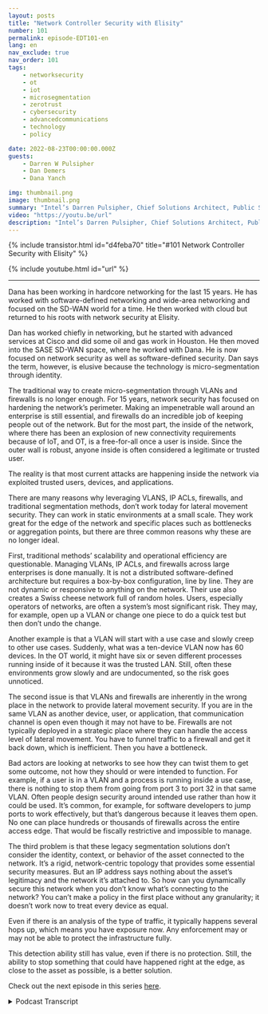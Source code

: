```yaml
---
layout: posts
title: "Network Controller Security with Elisity"
number: 101
permalink: episode-EDT101-en
lang: en
nav_exclude: true
nav_order: 101
tags:
    - networksecurity
    - ot
    - iot
    - microsegmentation
    - zerotrust
    - cybersecurity
    - advancedcommunications
    - technology
    - policy

date: 2022-08-23T00:00:00.000Z
guests:
    - Darren W Pulsipher
    - Dan Demers
    - Dana Yanch

img: thumbnail.png
image: thumbnail.png
summary: "Intel’s Darren Pulsipher, Chief Solutions Architect, Public Sector, interviews network security experts Dana Yanch and Dan Demers from Elisity about network controller security techniques and zero trust architectures. "
video: "https://youtu.be/url"
description: "Intel’s Darren Pulsipher, Chief Solutions Architect, Public Sector, interviews network security experts Dana Yanch and Dan Demers from Elisity about network controller security techniques and zero trust architectures. "
---
```


<div>
{% include transistor.html id="d4feba70" title="#101 Network Controller Security with Elisity" %}

{% include youtube.html id="url" %}
</div>

---

Dana has been working in hardcore networking for the last 15 years. He has worked with software-defined networking and wide-area networking and focused on the SD-WAN world for a time. He then worked with cloud but returned to his roots with network security at Elisity.

Dan has worked chiefly in networking, but he started with advanced services at Cisco and did some oil and gas work in Houston. He then moved into the SASE SD-WAN space, where he worked with Dana. He is now focused on network security as well as software-defined security. Dan says the term, however, is elusive because the technology is micro-segmentation through identity.

The traditional way to create micro-segmentation through VLANs and firewalls is no longer enough. For 15 years, network security has focused on hardening the network’s perimeter. Making an impenetrable wall around an enterprise is still essential, and firewalls do an incredible job of keeping people out of the network. But for the most part, the inside of the network, where there has been an explosion of new connectivity requirements because of IoT, and OT, is a free-for-all once a user is inside. Since the outer wall is robust, anyone inside is often considered a legitimate or trusted user.

The reality is that most current attacks are happening inside the network via exploited trusted users, devices, and applications.

There are many reasons why leveraging VLANS, IP ACLs, firewalls, and traditional segmentation methods, don’t work today for lateral movement security. They can work in static environments at a small scale. They work great for the edge of the network and specific places such as bottlenecks or aggregation points, but there are three common reasons why these are no longer ideal.

First, traditional methods’ scalability and operational efficiency are questionable. Managing VLANs, IP ACLs, and firewalls across large enterprises is done manually. It is not a distributed software-defined architecture but requires a box-by-box configuration, line by line. They are not dynamic or responsive to anything on the network. Their use also creates a Swiss cheese network full of random holes. Users, especially operators of networks, are often a system’s most significant risk. They may, for example, open up a VLAN or change one piece to do a quick test but then don’t undo the change.

Another example is that a VLAN will start with a use case and slowly creep to other use cases. Suddenly, what was a ten-device VLAN now has 60 devices. In the OT world, it might have six or seven different processes running inside of it because it was the trusted LAN. Still, often these environments grow slowly and are undocumented, so the risk goes unnoticed.

The second issue is that VLANs and firewalls are inherently in the wrong place in the network to provide lateral movement security. If you are in the same VLAN as another device, user, or application, that communication channel is open even though it may not have to be. Firewalls are not typically deployed in a strategic place where they can handle the access level of lateral movement. You have to funnel traffic to a firewall and get it back down, which is inefficient. Then you have a bottleneck.

Bad actors are looking at networks to see how they can twist them to get some outcome, not how they should or were intended to function. For example, if a user is in a VLAN and a process is running inside a use case, there is nothing to stop them from going from port 3 to port 32 in that same VLAN. Often people design security around intended use rather than how it could be used. It’s common, for example, for software developers to jump ports to work effectively, but that’s dangerous because it leaves them open. No one can place hundreds or thousands of firewalls across the entire access edge. That would be fiscally restrictive and impossible to manage.

The third problem is that these legacy segmentation solutions don’t consider the identity, context, or behavior of the asset connected to the network. It’s a rigid, network-centric topology that provides some essential security measures. But an IP address says nothing about the asset’s legitimacy and the network it’s attached to. So how can you dynamically secure this network when you don’t know what’s connecting to the network? You can’t make a policy in the first place without any granularity; it doesn’t work now to treat every device as equal.

Even if there is an analysis of the type of traffic, it typically happens several hops up, which means you have exposure now. Any enforcement may or may not be able to protect the infrastructure fully.

This detection ability still has value, even if there is no protection. Still, the ability to stop something that could have happened right at the edge, as close to the asset as possible, is a better solution.

Check out the next episode in this series [here](episode-EDT101).



<details>
<summary> Podcast Transcript </summary>

<p></p>

</details>
